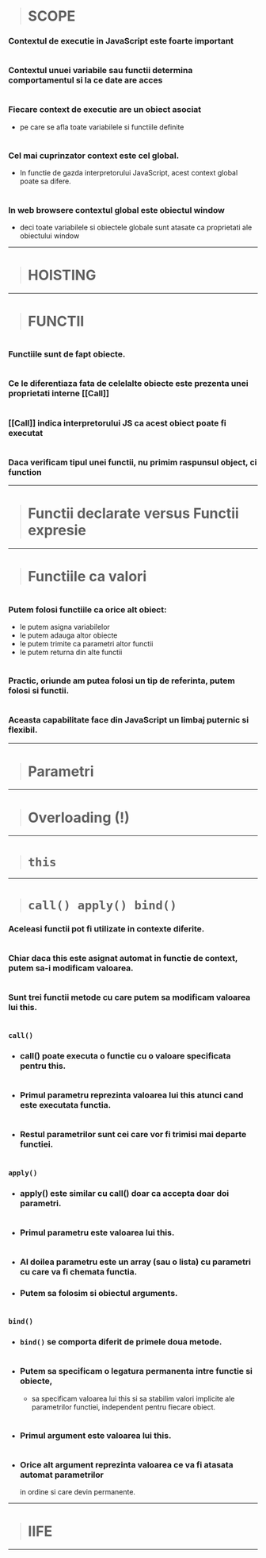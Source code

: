 
> # SCOPE


### Contextul de executie in JavaScript este foarte important
#
### Contextul unuei variabile sau functii determina comportamentul si la ce date are acces
#
### Fiecare context de executie are un obiect asociat
- pe care se afla toate variabilele si functiile definite
#
### Cel mai cuprinzator context este cel global.
- In functie de gazda interpretorului JavaScript, acest context global poate sa difere.
#
### In web browsere contextul global este obiectul window
- deci toate variabilele si obiectele globale sunt atasate ca proprietati ale obiectului window

---

#
> # HOISTING

---

> # FUNCTII
#
### Functiile sunt de fapt obiecte.
#
### Ce le diferentiaza fata de celelalte obiecte este prezenta unei proprietati interne [[Call]]
#
### [[Call]] indica interpretorului JS ca acest obiect poate fi executat
#
### Daca verificam tipul unei functii, nu primim raspunsul object, ci function

---

> # Functii declarate versus Functii expresie

---

> # Functiile ca valori
#
### Putem folosi functiile ca orice alt obiect:

- le putem asigna variabilelor
- le putem adauga altor obiecte
- le putem trimite ca parametri altor functii
- le putem returna din alte functii
#
### Practic, oriunde am putea folosi un tip de referinta, putem folosi si functii.
#
### Aceasta capabilitate face din JavaScript un limbaj puternic si flexibil.

---

> # Parametri 

---

> # Overloading (!)

---

> # `this`

---

> # `call() apply() bind()`


### Aceleasi functii pot fi utilizate in contexte diferite.
#
### Chiar daca this este asignat automat in functie de context, putem sa-i modificam valoarea.
#
### Sunt trei functii metode cu care putem sa modificam valoarea lui this.

#
### `call()`
- ### call() poate executa o functie cu o valoare specificata pentru this.
#
- ### Primul parametru reprezinta valoarea lui this atunci cand este executata functia.
#
- ### Restul parametrilor sunt cei care vor fi trimisi mai departe functiei.

#
### `apply()`
- ### apply() este similar cu call() doar ca accepta doar doi parametri.
#
- ### Primul parametru este valoarea lui this.
#
- ### Al doilea parametru este un array (sau o lista) cu parametri cu care va fi chemata functia. 
- ### Putem sa folosim si obiectul arguments.

#
### `bind()`

- ### `bind()` se comporta diferit de primele doua metode. 
#
- ### Putem sa specificam o legatura permanenta intre functie si obiecte, 
    - sa specificam valoarea lui this si sa stabilim valori implicite ale parametrilor functiei, 
    independent pentru fiecare obiect.
#
- ### Primul argument este valoarea lui this.
#
- ### Orice alt argument reprezinta valoarea ce va fi atasata automat parametrilor 
    in ordine si care devin permanente. 

---

> # IIFE

---


